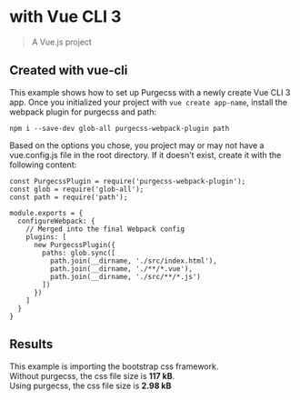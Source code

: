# with Vue CLI 3

> A Vue.js project

## Created with vue-cli

This example shows how to set up Purgecss with a newly create Vue CLI 3 app.
Once you initialized your project with `vue create app-name`, install the webpack plugin for purgecss and path:

```
npm i --save-dev glob-all purgecss-webpack-plugin path
```

Based on the options you chose, you project may or may not have a vue.config.js file in the root directory.
If it doesn't exist, create it with the following content:

```
const PurgecssPlugin = require('purgecss-webpack-plugin');
const glob = require('glob-all');
const path = require('path');

module.exports = {
  configureWebpack: {
    // Merged into the final Webpack config
    plugins: [
      new PurgecssPlugin({
        paths: glob.sync([
          path.join(__dirname, './src/index.html'),
          path.join(__dirname, './**/*.vue'),
          path.join(__dirname, './src/**/*.js')
        ])
      })
    ]
  }
}
```

## Results

This example is importing the bootstrap css framework.\
Without purgecss, the css file size is **117 kB**.\
Using purgecss, the css file size is **2.98 kB**
